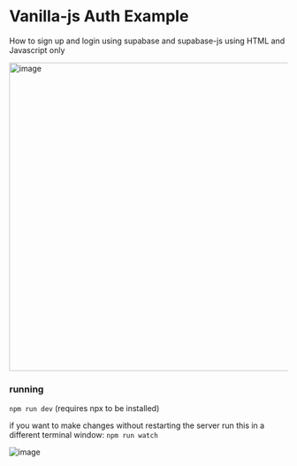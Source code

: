 # Vanilla-js Auth Example

How to sign up and login using supabase and supabase-js using HTML and Javascript only

<img width="558" alt="image" src="https://user-images.githubusercontent.com/458736/88377414-b6fb4180-cdd1-11ea-8061-103ec4577b7b.png">

### running
`npm run dev` (requires npx to be installed)

if you want to make changes without restarting the server run this in a different terminal window:
`npm run watch`

![image](https://user-images.githubusercontent.com/458736/91564884-e45c8180-e973-11ea-949a-1bb930628b0e.png)

